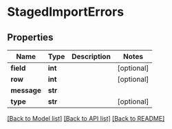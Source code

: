 # StagedImportErrors

## Properties
Name | Type | Description | Notes
------------ | ------------- | ------------- | -------------
**field** | **int** |  | [optional] 
**row** | **int** |  | [optional] 
**message** | **str** |  | 
**type** | **str** |  | [optional] 

[[Back to Model list]](../README.md#documentation-for-models) [[Back to API list]](../README.md#documentation-for-api-endpoints) [[Back to README]](../README.md)


